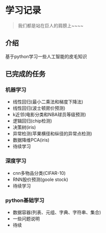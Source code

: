 # 学习记录
>我们都是站在巨人的肩膀上~~~~
## 介绍
基于python学习一些人工智能的皮毛知识

## 已完成的任务
### 机器学习
- 线性回归(最小二乘法和梯度下降法)
- 线性回归(波士顿房价预测)
- k近邻(电影分类和NBA球员等级预测)
- 逻辑回归(chip检测)
- 决策树(iris)
- 异常检测(苹果横径和纵径的异常点检测)
- 数据降维PCA(iris)
- 待续学习
### 深度学习
- cnn多物品分类(CIFAR-10)
- RNN股价预测(goole stock)
- 待续学习

### python基础学习
- 数据容器(列表、元组、字典、字符串、集合)
- 一些问题说明
- 待续



